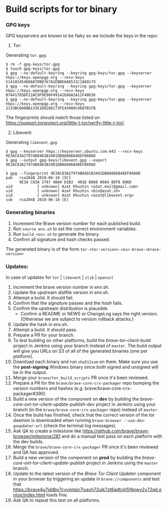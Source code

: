 # Build scripts for tor binary

### GPG keys

GPG keyservers are known to be flaky so we include the keys in the repo:

1. Tor:

Generating `tor.gpg`:
```
$ rm -f gpg-keys/tor.gpg
$ touch gpg-keys/tor.gpg
$ gpg --no-default-keyring --keyring gpg-keys/tor.gpg --keyserver hkps://keys.openpgp.org --recv-keys 514102454D0A87DB0767A1EBBE6A0531C18A9179
$ gpg --no-default-keyring --keyring gpg-keys/tor.gpg --keyserver hkps://keys.openpgp.org --recv-keys B74417EDDF22AC9F9E90F49142E86A2A11F48D36
$ gpg --no-default-keyring --keyring gpg-keys/tor.gpg --keyserver hkps://keys.openpgp.org --recv-keys 2133BC600AB133E1D826D173FE43009C4607B1FB
```

The fingerprints should match those listed on https://support.torproject.org/little-t-tor/verify-little-t-tor/.

2. Libevent:

Generating `libevent.gpg`:
```
$ gpg --keyserver hkps://keyserver.ubuntu.com:443 --recv-keys 9E3AC83A27974B84D1B3401DB86086848EF8686D
$ gpg --output gpg-keys/libevent.gpg --export 9E3AC83A27974B84D1B3401DB86086848EF8686D
```

```
$ gpg --fingerprint 9E3AC83A27974B84D1B3401DB86086848EF8686D
pub   rsa2048 2010-06-10 [SC]
      9E3A C83A 2797 4B84 D1B3  401D B860 8684 8EF8 686D
uid           [ unknown] Azat Khuzhin <a3at.mail@gmail.com>
uid           [ unknown] Azat Khuzhin <bin@azat.sh>
uid           [ unknown] Azat Khuzhin <azat@libevent.org>
sub   rsa2048 2010-06-10 [E]
```

### Generating binaries

1. Increment the Brave version number for each published build.
2. Run `source env.sh` to set the correct environment variables.
3. Run `build_<os>.sh` to generate the binary. 
4. Confirm all signature and hash checks passed.

The generated binary is of the form `tor-<tor-version>-<os>-brave-<brave-version>`

### Updates:

In case of updates for `tor` | `libevent` | `zlib` | `openssl`

1. Increment the brave version number in env.sh.
2. Update the upstream distfile version in env.sh.
3. Attempt a build.  It should fail.
4. Confirm that the _signature_ passes and the _hash_ fails.
5. Confirm the upstream distribution is plausible.
   - Confirm a README or NEWS or ChangeLog says the right version.
     (Otherwise we are subject to version rollback attacks.)
6. Update the hash in env.sh.
7. Attempt a build.  It should pass.
8. Prepare a PR for your branch.
9. To test building on other platforms, build the *brave-tor-client-build* project in Jenkins using your branch instead of `master`. The build output will give you URLs on S3 of all of the generated binaries (one per platform).
10. Download each binary and run `sha512sum` on them. Make sure you use the **post-signing** Windows binary since both signed and unsigned will be in the output.
11. Merge your `brave/tor_build_scripts` PR once it's been reviewed.
12. Prepare a PR for the `brave/brave-core-crx-packager` repo bumping the version numbers and hashes (e.g. brave/brave-core-crx-packager#390).
13. Build a new version of the component on **dev** by building the *brave-core-ext-tor-client-update-publish-dev* project in Jenkins using your branch (in the `brave/brave-core-crx-packager` repo) instead of `master`.
14. Once the build has finished, check that the correct version of the tor daemon is downloaded when running `brave-browser --use-dev-goupdater-url` (check the terminal log messages).
15. Ask QA to create a milestone like https://github.com/brave/brave-browser/milestone/281 and do a manual test pass on each platform with the dev builds.
16. Merge the `brave/brave-core-crx-packager` PR once it's been reviewed and QA has approved.
17. Build a new version of the component on **prod** by building the *brave-core-ext-tor-client-update-publish* project in Jenkins using the `master` branch.
18. Update to the latest version of the *Brave Tor Client Updater* component in your browser by triggering an update in `brave://components` and test that https://brave4u7jddbv7cyviptqjc7jusxh72uik7zt6adtckl5f4nwy2v72qd.onion/index.html loads fine.
19. Ask QA to repeat this test on all platforms.
